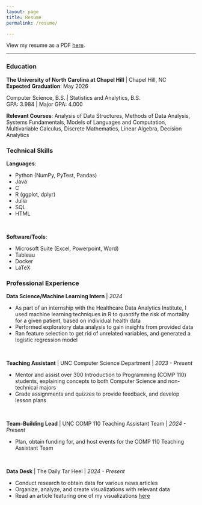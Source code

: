 ```yaml
---
layout: page
title: Resume
permalink: /resume/

---
```


View my resume as a PDF [here](https://drive.google.com/file/d/14VTF4tsQTSY9beUHKSZgus-G3OGOJZzk/view?usp=sharing).

---

### Education

**The University of North Carolina at Chapel Hill** \| Chapel Hill, NC   
**Expected Graduation**: May 2026

Computer Science, B.S. \| Statistics and Analytics, B.S.   
GPA: 3.984 \| Major GPA: 4.000

**Relevant Courses**: Analysis of Data Structures, Methods of Data Analysis, Systems Fundamentals, Models of Languages and Computation, Multivariable Calculus, Discrete Mathematics, Linear Algebra, Decision Analytics

### Technical Skills

**Languages**: 
<ul>
<li>Python (NumPy, PyTest, Pandas)</li> 
<li>Java</li>
<li>C</li>
<li>R (ggplot, dplyr)</li>
<li>Julia</li>
<li>SQL</li>
<li>HTML</li>
</ul>
<br>

**Software/Tools**: 
<ul>
<li>Microsoft Suite (Excel, Powerpoint, Word)</li>
<li>Tableau</li>
<li>Docker</li>
<li>LaTeX</li>
</ul>

### Professional Experience


**Data Science/Machine Learning Intern** \| _2024_   
<ul>
<li>As part of an internship with the Healthcare Data Analytics Institute, I used machine learning techniques in R to quantify the risk of mortality for a given patient, based on individual health data</li>
<li>Performed exploratory data analysis to gain insights from provided data</li>
<li>Ran feature selection to get rid of unrelated variables, and generated a logistic regression model</li>
</ul>
<br>

**Teaching Assistant** \| UNC Computer Science Department \| _2023 - Present_    
<ul>
<li>Mentor and assist over 300 Introduction to Programming (COMP 110) students, explaining concepts to both Computer Science and non-technical majors</li>
<li>Grade assignments and quizzes to provide feedback, and develop lesson plans</li>
</ul>
<br>

**Team-Building Lead** \| UNC COMP 110 Teaching Assistant Team \| _2024 - Present_   
<ul>
<li>Plan, obtain funding for, and host events for the COMP 110 Teaching Assistant Team</li>
</ul>
<br>

**Data Desk** \| The Daily Tar Heel \| _2024 - Present_   
<ul>
<li>Conduct research to obtain data for various news articles</li>
<li>Organize, analyze, and create visualizations with relevant data</li>
<li>Read an article featuring one of my visualizations <a href="https://www.dailytarheel.com/article/2024/02/city-ocs-teacher-hiring-retention-update">here</a></li>
</ul>
<br>
